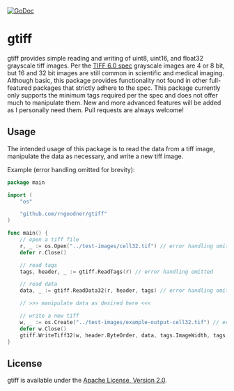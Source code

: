 [![GoDoc](https://godoc.org/github.com/rngoodner/gtiff?status.svg)](https://godoc.org/github.com/rngoodner/gtiff)

# gtiff
gtiff provides simple reading and writing of uint8, uint16, and float32 grayscale tiff images.
Per the [TIFF 6.0 spec](https://www.adobe.io/content/dam/udp/en/open/standards/tiff/TIFF6.pdf) grayscale images are 4 or 8 bit, but 16 and 32 bit images are still common in scientific and medical imaging.
Although basic, this package provides functionality not found in other full-featured packages that strictly adhere to the spec.
This package currently only supports the minimum tags required per the spec and does not offer much to manipulate them.
New and more advanced features will be added as I personally need them. Pull requests are always welcome!

## Usage
The intended usage of this package is to read the data from a tiff image, manipulate the data as necessary, and write a new tiff image.

Example (error handling omitted for brevity):
```go
package main

import (
    "os"

    "github.com/rngoodner/gtiff"
)

func main() {
    // open a tiff file
    r, _ := os.Open("../test-images/cell32.tif") // error handling omitted
    defer r.Close()

    // read tags
    tags, header, _ := gtiff.ReadTags(r) // error handling omitted

    // read data
    data, _ := gtiff.ReadData32(r, header, tags) // error handling omitted

    // >>> manipulate data as desired here <<<

    // write a new tiff
    w, _ := os.Create("../test-images/example-output-cell32.tif") // error handling omitted
    defer w.Close()
    gtiff.WriteTiff32(w, header.ByteOrder, data, tags.ImageWidth, tags.ImageLength) // error handling omitted
}
```
## License
gtiff is available under the [Apache License, Version 2.0](http://www.apache.org/licenses/LICENSE-2.0.html).
